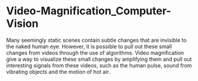 # Video-Magnification_Computer-Vision
Many seemingly static scenes contain subtle changes that are invisible to the naked human eye. However, it is possible to pull out these small changes from videos through the use of algorithms. Video magnification give a way to visualize these small changes by amplifying them and pull out interesting signals from these videos, such as the human pulse, sound from vibrating objects and the motion of hot air.
